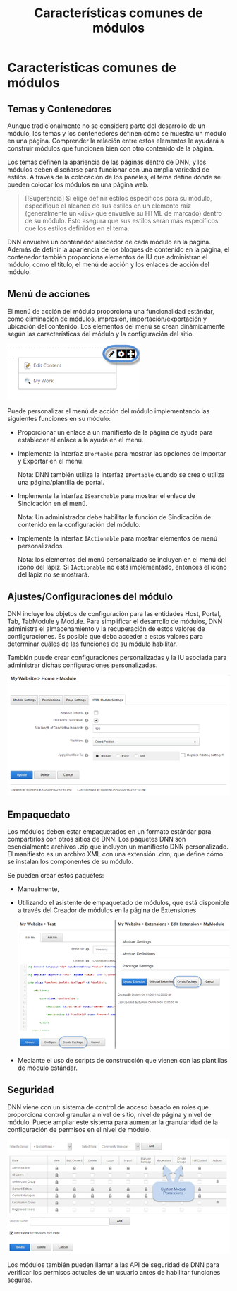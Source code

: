 ﻿---
uid: module-features
locale: es
title: Características comunes de módulos
dnnversion: 09.02.00
related-topics: dnn-manifest-schema,module-architecture,developers-creating-modules-overview,about-evs
links: ["[DNN Module APIs](https://www.dnnsoftware.com/dnn-api/)"]
---

# Características comunes de módulos

## Temas y Contenedores

Aunque tradicionalmente no se considera parte del desarrollo de un módulo, los temas y los contenedores definen cómo se muestra un módulo en una página. Comprender la relación entre estos elementos le ayudará a construir módulos que funcionen bien con otro contenido de la página.

Los temas definen la apariencia de las páginas dentro de DNN, y los módulos deben diseñarse para funcionar con una amplia variedad de estilos. A través de la colocación de los paneles, el tema define dónde se pueden colocar los módulos en una página web.

> [!Sugerencia] Si elige definir estilos específicos para su módulo, especifique el alcance de sus estilos en un elemento raíz (generalmente un `<div>` que envuelve su HTML de marcado) dentro de su módulo. Esto asegura que sus estilos serán más específicos que los estilos definidos en el tema.

DNN envuelve un contenedor alrededor de cada módulo en la página. Además de definir la apariencia de los bloques de contenido en la página, el contenedor también proporciona elementos de IU que administran el módulo, como el título, el menú de acción y los enlaces de acción  del módulo.

## Menú de acciones

El menú de acción del módulo proporciona una funcionalidad estándar, como eliminación de módulos, impresión, importación/exportación y  ubicación del contenido. Los elementos del menú se crean dinámicamente según las características del módulo y la configuración del sitio.

![Menú de acciones](/images/scr-actionmenu-edit-icons.png)



Puede personalizar el menú de acción del módulo implementando las siguientes funciones en su módulo:

*   Proporcionar un enlace a un manifiesto de la página de ayuda para establecer el enlace a la ayuda en el menú.

*   Implemente la interfaz `IPortable` para mostrar las opciones de Importar y Exportar en el menú.

    Nota: DNN también utiliza la interfaz `IPortable` cuando se crea o utiliza una página/plantilla de portal.

*   Implemente la interfaz `ISearchable` para mostrar el enlace de Sindicación en el menú.

    Nota: Un administrador debe habilitar la función de Sindicación de contenido en la configuración del módulo.
   
*  Implemente la interfaz `IActionable` para mostrar elementos de menú personalizados.

    Nota: los elementos del menú personalizado se incluyen en el menú del icono del lápiz. Si `IActionable` no está implementado, entonces el icono del lápiz no se mostrará.


## Ajustes/Configuraciones del módulo

DNN incluye los objetos de configuración para las entidades Host, Portal, Tab, TabModule y Module. Para simplificar el desarrollo de módulos, DNN administra el almacenamiento y la recuperación de estos valores de configuraciones. Es posible que deba acceder a estos valores para determinar cuáles de las funciones de su módulo habilitar.

También puede crear configuraciones personalizadas y la IU asociada para administrar dichas configuraciones personalizadas.

![Ajustes del módulo](/images/scr-module-settings.png)



## Empaquedato

Los módulos deben estar empaquetados en un formato estándar para compartirlos con otros sitios de DNN. Los paquetes DNN son esencialmente archivos .zip que incluyen un manifiesto DNN personalizado. El manifiesto es un archivo XML con una extensión .dnn; que define cómo se instalan los componentes de su módulo.

Se pueden crear estos paquetes:

*   Manualmente,
*   Utilizando el asistente de empaquetado de módulos, que está disponible a través del Creador de módulos en la página de Extensiones

    ![Haga clic en Crear paquete para iniciar el asistente](/images/scr-module-package.png)


*   Mediante el uso de scripts de construcción que vienen con las plantillas de módulo estándar.

## Seguridad

DNN viene con un sistema de control de acceso basado en roles que proporciona control granular a nivel de sitio, nivel de página y nivel de módulo. Puede ampliar este sistema para aumentar la granularidad de la configuración de permisos en el nivel de módulo.

![Incluir permisos de módulos personalizados](/images/scr-module-permissions.png)

Los módulos también pueden llamar a las API de seguridad de DNN para verificar los permisos actuales de un usuario antes de habilitar funciones seguras.

